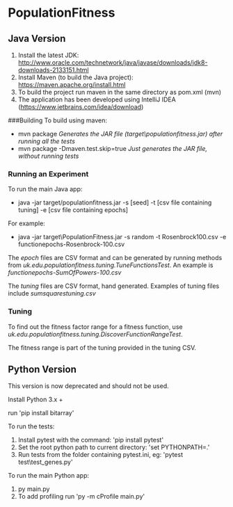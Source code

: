 # PopulationFitness

## Java Version

1. Install the latest JDK: http://www.oracle.com/technetwork/java/javase/downloads/jdk8-downloads-2133151.html
2. Install Maven (to build the Java project): https://maven.apache.org/install.html
3. To build the project run maven in the same directory as pom.xml (mvn)
4. The application has been developed using IntelliJ IDEA (https://www.jetbrains.com/idea/download)

###Building
To build using maven: 
* mvn package *Generates the JAR file (target\populationfitness.jar) after running all the tests*
* mvn package  -Dmaven.test.skip=true *Just generates the JAR file, without running tests*

### Running an Experiment
To run the main Java app:
* java -jar target/populationfitness.jar -s [seed] -t [csv file containing tuning] -e [csv file containing epochs]

For example:
* java -jar target\PopulationFitness.jar -s random -t Rosenbrock100.csv -e functionepochs-Rosenbrock-100.csv 

The *epoch* files are CSV format and can be generated by running methods from *uk.edu.populationfitness.tuning.TuneFunctionsTest*. An example is *functionepochs-SumOfPowers-100.csv*

The *tuning* files are CSV format, hand generated. Examples of tuning files include *sumsquarestuning.csv*

### Tuning 
To find out the fitness factor range for a fitness function, use *uk.edu.populationfitness.tuning.DiscoverFunctionRangeTest*. 

The fitness range is part of the tuning provided in the tuning CSV.  

## Python Version

This version is now deprecated and should not be used. 

Install Python 3.x +

run 'pip install bitarray'

To run the tests:
1. Install pytest with the command: 'pip install pytest'
2. Set the root python path to current directory: 'set PYTHONPATH=.'
3. Run tests from the folder containing pytest.ini, eg: 'pytest test\\test_genes.py'

To run the main Python app:
1. py main.py
2. To add profiling run 'py -m cProfile main.py'


